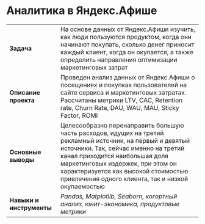 # Аналитика в Яндекс.Афише

<table>
  <tr><td><b>Задача</b></td>
    <td>На основе данных от Яндекс.Афиши изучить, как люди пользуются продуктом, когда они начинают покупать, сколько денег приносит каждый клиент, когда он окупается, а также определить направления оптимизации маркетинговых затрат</td></tr>
  <tr><td><b>Описание проекта</b></td>
    <td> Проведен анализ данных от Яндекс.Афиши о посещениях и покупках пользователей на сайте сервиса и маркетинговых затратах. Рассчитаны метрики LTV, CAC, Retention rate, Churn Rate, DAU, WAU, MAU, Sticky Factor, ROMI</td></tr>
  <tr><td><b>Основные выводы</b></td>
    <td>Целесообразно перенаправить большую часть расходов, идущих на третий рекламный источник, на первый и девятый источники. Так, сейчас именно на третий канал приходится наибольшая доля маркетинговых издержек, при этом он характеризуется как высокой стоимостью привлечения одного клиента, так и низкой окупаемостью</td></tr>
  <tr><td><b>Навыки и инструменты</b></td>
    <td><i> Pandas, Matplotlib, Seaborn, когортный анализ, юнит-экономика, продуктовые метрики </i></td></tr>
</table>

